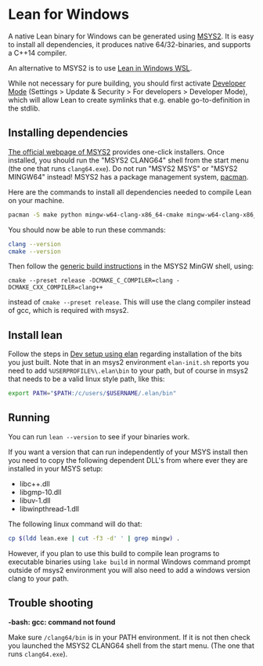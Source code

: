 [msys2]: http://msys2.github.io
[pacman]: https://wiki.archlinux.org/index.php/pacman

# Lean for Windows

A native Lean binary for Windows can be generated using [MSYS2][msys2].
It is easy to install all dependencies, it produces native
64/32-binaries, and supports a C++14 compiler.

An alternative to MSYS2 is to use [Lean in Windows WSL](wsl.md).

While not necessary for pure building, you should first activate [Developer
Mode](https://docs.microsoft.com/en-us/windows/apps/get-started/enable-your-device-for-development)
(Settings > Update & Security > For developers > Developer Mode),
which will allow Lean to create symlinks that e.g. enable go-to-definition in
the stdlib.

## Installing dependencies

[The official webpage of MSYS2][msys2] provides one-click installers.
Once installed, you should run the "MSYS2 CLANG64" shell from the start menu (the one that runs `clang64.exe`).
Do not run "MSYS2 MSYS" or "MSYS2 MINGW64" instead!
MSYS2 has a package management system, [pacman][pacman].

Here are the commands to install all dependencies needed to compile Lean on your machine.

```bash
pacman -S make python mingw-w64-clang-x86_64-cmake mingw-w64-clang-x86_64-clang mingw-w64-clang-x86_64-ccache mingw-w64-clang-x86_64-libuv mingw-w64-clang-x86_64-gmp git unzip diffutils binutils
```

You should now be able to run these commands:

```bash
clang --version
cmake --version
```

Then follow the [generic build instructions](index.md) in the MSYS2
MinGW shell, using:
```
cmake --preset release -DCMAKE_C_COMPILER=clang -DCMAKE_CXX_COMPILER=clang++
```
instead of `cmake --preset release`. This will use the clang compiler instead of gcc, which is required with msys2.

## Install lean

Follow the steps in [Dev setup using
elan](../dev/index.md#dev-setup-using-elan) regarding installation of the
bits you just built.  Note that in an msys2 environment `elan-init.sh`
reports you need to add `%USERPROFILE%\.elan\bin` to your path, but of
course in msys2 that needs to be a valid linux style path, like this:
```bash
export PATH="$PATH:/c/users/$USERNAME/.elan/bin"
```

## Running

You can run `lean --version` to see if your binaries work.

If you want a version that can run independently of your MSYS install
then you need to copy the following dependent DLL's from where ever
they are installed in your MSYS setup:

- libc++.dll
- libgmp-10.dll
- libuv-1.dll
- libwinpthread-1.dll

The following linux command will do that:

```bash
cp $(ldd lean.exe | cut -f3 -d' ' | grep mingw) .
```

However, if you plan to use this build to compile lean programs
to executable binaries using `lake build` in normal Windows command
prompt outside of msys2 environment you will also need to add a windows
version clang to your path.

## Trouble shooting

**-bash: gcc: command not found**

Make sure `/clang64/bin` is in your PATH environment.  If it is not then
check you launched the MSYS2 CLANG64 shell from the start menu.
(The one that runs `clang64.exe`).
